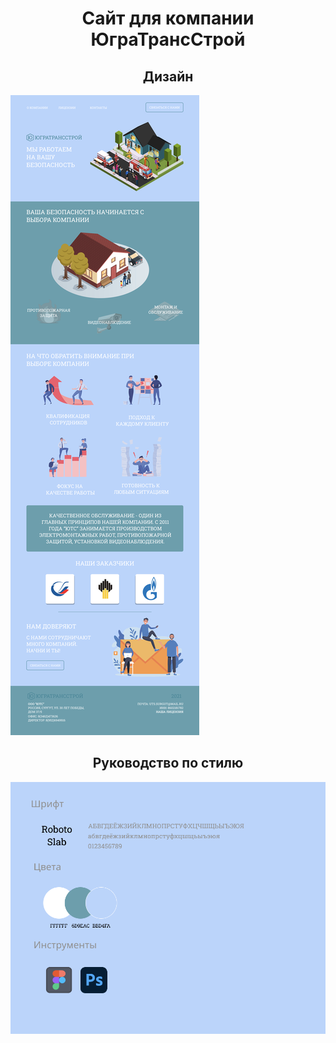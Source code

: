 <h1 align="center">Сайт для компании ЮграТрансСтрой</h1>
<h2 align="center">Дизайн</h2>
<img src="Design/Главная страница.png">
<h2 align="center">Руководство по стилю</h2>
<img src="Design/Руководство по стилю.png">
